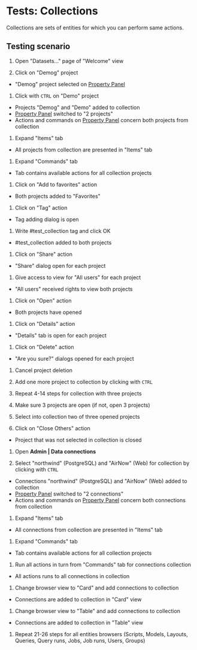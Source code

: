 <!-- TITLE: Tests: Collections -->
<!-- SUBTITLE: -->

# Tests: Collections

Collections are sets of entities for which you can perform same actions.

## Testing scenario

1. Open "Datasets..." page of "Welcome" view

1. Click on "Demog" project

* "Demog" project selected on [Property Panel](../overview/navigation.md#properties)

1. Click with ```CTRL``` on "Demo" project

* Projects "Demog" and "Demo" added to collection
* [Property Panel](../overview/navigation.md#properties) switched to "2 projects"
* Actions and commands on [Property Panel](../overview/navigation.md#properties) concern both projects from collection

1. Expand "Items" tab

* All projects from collection are presented in "Items" tab

1. Expand "Commands" tab

* Tab contains available actions for all collection projects

1. Click on "Add to favorites" action

* Both projects added to "Favorites"

1. Click on "Tag" action

* Tag adding dialog is open

1. Write \#test_collection tag and click OK

* \#test_collection added to both projects

1. Click on "Share" action

* "Share" dialog open for each project

1. Give access to view for "All users" for each project

* "All users" received rights to view both projects

1. Click on "Open" action

* Both projects have opened

1. Click on "Details" action

* "Details" tab is open for each project

1. Click on "Delete" action

* "Are you sure?" dialogs opened for each project

1. Cancel project deletion

1. Add one more project to collection by clicking with ```CTRL```

1. Repeat 4-14 steps for collection with three projects

1. Make sure 3 projects are open (if not, open 3 projects)

1. Select into collection two of three opened projects

1. Click on "Close Others" action

* Project that was not selected in collection is closed

1. Open **Admin | Data connections**

1. Select "northwind" (PostgreSQL) and "AirNow" (Web) for collection by clicking with ```CTRL```

* Connections "northwind" (PostgreSQL) and "AirNow" (Web) added to collection
* [Property Panel](../overview/navigation.md#properties) switched to "2 connections"
* Actions and commands on [Property Panel](../overview/navigation.md#properties) concern both connections from
  collection

1. Expand "Items" tab

* All connections from collection are presented in "Items" tab

1. Expand "Commands" tab

* Tab contains available actions for all collection projects

1. Run all actions in turn from "Commands" tab for connections collection

* All actions runs to all connections in collection

1. Change browser view to "Card" and add connections to collection

* Connections are added to collection in "Card" view

1. Change browser view to "Table" and add connections to collection

* Connections are added to collection in "Table" view

1. Repeat 21-26 steps for all entities browsers (Scripts, Models, Layouts, Queries, Query runs, Jobs, Job runs, Users,
   Groups)

